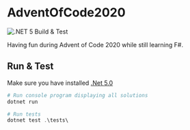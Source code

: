 # AdventOfCode2020

![.NET 5 Build & Test](https://github.com/ThomasGoetzmann/AdventOfCode2020/workflows/.NET%205%20Build%20&%20Test/badge.svg)

Having fun during Advent of Code 2020 while still learning F#.

## Run & Test

Make sure you have installed [.Net 5.0](https://dotnet.microsoft.com/download/dotnet/5.0)

```powershell
# Run console program displaying all solutions
dotnet run

# Run tests
dotnet test .\tests\
```
